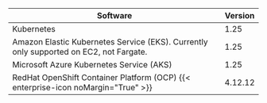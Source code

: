 | Software                                                                               | Version |
| -------------------------------------------------------------------------------------- | ------- |
| Kubernetes                                                                             | 1.25    |
| Amazon Elastic Kubernetes Service (EKS). Currently only supported on EC2, not Fargate. | 1.25    |
| Microsoft Azure Kubernetes Service (AKS)                                               | 1.25    |
| RedHat OpenShift Container Platform (OCP) {{< enterprise-icon noMargin="True" >}}      | 4.12.12 |